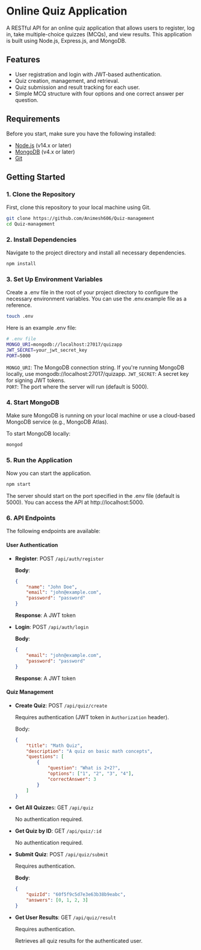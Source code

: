 # Online Quiz Application

A RESTful API for an online quiz application that allows users to register, log in, take multiple-choice quizzes (MCQs), and view results. This application is built using Node.js, Express.js, and MongoDB.

## Features
- User registration and login with JWT-based authentication.
- Quiz creation, management, and retrieval.
- Quiz submission and result tracking for each user.
- Simple MCQ structure with four options and one correct answer per question.

## Requirements
Before you start, make sure you have the following installed:
- [Node.js](https://nodejs.org/) (v14.x or later)
- [MongoDB](https://www.mongodb.com/) (v4.x or later)
- [Git](https://git-scm.com/)

## Getting Started

### 1. Clone the Repository
First, clone this repository to your local machine using Git.

```bash
git clone https://github.com/Animesh606/Quiz-management
cd Quiz-management
```
### 2. Install Dependencies
Navigate to the project directory and install all necessary dependencies.

```bash
npm install
```
### 3. Set Up Environment Variables
Create a .env file in the root of your project directory to configure the necessary environment variables. You can use the .env.example file as a reference.

```bash
touch .env
```
Here is an example .env file:

```bash
# .env file
MONGO_URI=mongodb://localhost:27017/quizapp
JWT_SECRET=your_jwt_secret_key
PORT=5000
```
`MONGO_URI`: The MongoDB connection string. If you're running MongoDB locally, use mongodb://localhost:27017/quizapp.
`JWT_SECRET`: A secret key for signing JWT tokens.\
`PORT`: The port where the server will run (default is 5000).

### 4. Start MongoDB
Make sure MongoDB is running on your local machine or use a cloud-based MongoDB service (e.g., MongoDB Atlas).

To start MongoDB locally:

```bash
mongod
```
### 5. Run the Application
Now you can start the application.

```bash
npm start
```
The server should start on the port specified in the .env file (default is 5000). You can access the API at http://localhost:5000.

### 6. API Endpoints
The following endpoints are available:

#### User Authentication
- **Register**: POST `/api/auth/register`

    **Body**:  
    ```json
    {
        "name": "John Doe",
        "email": "john@example.com",
        "password": "password"
    }
    ```

    **Response**: A JWT token

- **Login**: POST `/api/auth/login`

    **Body**: 
    ```json
    {
        "email": "john@example.com",
        "password": "password"
    }
    ```

    **Response**: A JWT token

#### Quiz Management
- **Create Quiz**: POST `/api/quiz/create`

    Requires authentication (JWT token in `Authorization` header).
    
    Body:
    ```json
    {
        "title": "Math Quiz",
        "description": "A quiz on basic math concepts",
        "questions": [
            {
                "question": "What is 2+2?",
                "options": ["1", "2", "3", "4"],
                "correctAnswer": 3
            }
        ]
    }
    ```
- **Get All Quizze**s: GET `/api/quiz`

    No authentication required.
- **Get Quiz by ID**: GET `/api/quiz/:id`

    No authentication required.
- **Submit Quiz**: POST `/api/quiz/submit`

    Requires authentication.

    **Body**:
    ```json
    {
        "quizId": "60f5f9c5d7e3e63b38b9eabc",
        "answers": [0, 1, 2, 3]
    }
    ```

- **Get User Results**: GET `/api/quiz/result`
    
    Requires authentication.
    
    Retrieves all quiz results for the authenticated user.

